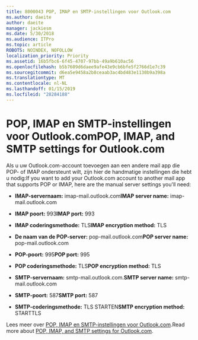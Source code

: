 ```yaml
---
title: 8000043 POP, IMAP en SMTP-instellingen voor Outlook.com
ms.author: daeite
author: daeite
manager: jackiesm
ms.date: 5/30/2018
ms.audience: ITPro
ms.topic: article
ROBOTS: NOINDEX, NOFOLLOW
localization_priority: Priority
ms.assetid: 16b5fbc6-6f45-4707-97bb-49a9b610ac56
ms.openlocfilehash: b5b7609d6daee9afe43e9cb6bfe5f2766d1e7c39
ms.sourcegitcommit: d6ea5e9458a2b8ceaab3ac4bd483e1130b9a398a
ms.translationtype: MT
ms.contentlocale: nl-NL
ms.lasthandoff: 01/15/2019
ms.locfileid: "28284188"
---
```

# <a name="pop-imap-and-smtp-settings-for-outlookcom"></a><span data-ttu-id="54515-102">POP, IMAP en SMTP-instellingen voor Outlook.com</span><span class="sxs-lookup"><span data-stu-id="54515-102">POP, IMAP, and SMTP settings for Outlook.com</span></span>

<span data-ttu-id="54515-103">Als u uw Outlook.com-account toevoegen aan een andere mail app die POP- of IMAP ondersteunt wilt, zijn hier de handmatige instellingen die hebt u nodig:</span><span class="sxs-lookup"><span data-stu-id="54515-103">If you want to add your Outlook.com account to another mail app that supports POP or IMAP, here are the manual server settings you'll need:</span></span>
  
- <span data-ttu-id="54515-104">**IMAP-servernaam:** imap-mail.outlook.com</span><span class="sxs-lookup"><span data-stu-id="54515-104">**IMAP server name:** imap-mail.outlook.com</span></span> 
    
- <span data-ttu-id="54515-105">**IMAP poort:** 993</span><span class="sxs-lookup"><span data-stu-id="54515-105">**IMAP port:** 993</span></span> 
    
- <span data-ttu-id="54515-106">**IMAP coderingsmethode:** TLS</span><span class="sxs-lookup"><span data-stu-id="54515-106">**IMAP encryption method:** TLS</span></span> 
    
- <span data-ttu-id="54515-107">**De naam van de POP-server:** pop-mail.outlook.com</span><span class="sxs-lookup"><span data-stu-id="54515-107">**POP server name:** pop-mail.outlook.com</span></span> 
    
- <span data-ttu-id="54515-108">**POP-poort:** 995</span><span class="sxs-lookup"><span data-stu-id="54515-108">**POP port:** 995</span></span> 
    
- <span data-ttu-id="54515-109">**POP coderingsmethode:** TLS</span><span class="sxs-lookup"><span data-stu-id="54515-109">**POP encryption method:** TLS</span></span> 
    
- <span data-ttu-id="54515-110">**SMTP-servernaam:** smtp-mail.outlook.com.</span><span class="sxs-lookup"><span data-stu-id="54515-110">**SMTP server name:** smtp-mail.outlook.com</span></span> 
    
- <span data-ttu-id="54515-111">**SMTP-poort:** 587</span><span class="sxs-lookup"><span data-stu-id="54515-111">**SMTP port:** 587</span></span> 
    
- <span data-ttu-id="54515-112">**SMTP-coderingsmethode:** TLS STARTEN</span><span class="sxs-lookup"><span data-stu-id="54515-112">**SMTP encryption method:** STARTTLS</span></span> 
    
<span data-ttu-id="54515-113">Lees meer over [POP, IMAP en SMTP-instellingen voor Outlook.com](https://go.microsoft.com/fwlink/p/?linkid=2001402&amp;clcid=0x409).</span><span class="sxs-lookup"><span data-stu-id="54515-113">Read more about [POP, IMAP, and SMTP settings for Outlook.com](https://go.microsoft.com/fwlink/p/?linkid=2001402&amp;clcid=0x409).</span></span>
  

